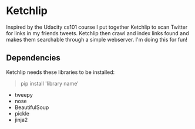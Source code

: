 # Ketchlip

Inspired by the Udacity cs101 course I put together Ketchlip to scan Twitter for links in my friends tweets. 
Ketchlip then crawl and index links found and makes them searchable through a simple webserver. I'm doing this for fun!


## Dependencies

Ketchlip needs these libraries to be installed:
> pip install 'library name'

* tweepy
* nose
* BeautifulSoup
* pickle
* jinja2


